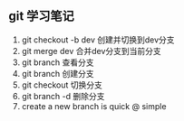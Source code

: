 ## git 学习笔记
1. git checkout -b dev 创建并切换到dev分支
2. git merge dev 合并dev分支到当前分支
3. git branch 查看分支
4. git branch <name> 创建分支
5. git checkout <name> 切换分支
6. git branch -d <name> 删除分支
7. create a new branch is quick @ simple

